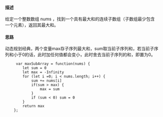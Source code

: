 #### 描述

给定一个整数数组 nums ，找到一个具有最大和的连续子数组（子数组最少包含一个元素），返回其最大和。

#### 思路

动态规划经典，两个变量max存子序列最大和，sum取当前子序列和，若当前子序列和小于0的话，此时加任何值都会变小，此时舍去当前子序列的和，即置为0。

```
     var maxSubArray = function(nums) {
        let sum = 0
        let max = -Infinity
        for (let i =0; i < nums.length; i++) {
            sum += nums[i]
            if(sum > max) {
                max = sum
            }
            if (sum < 0) sum = 0
        }
        return max
    };
```